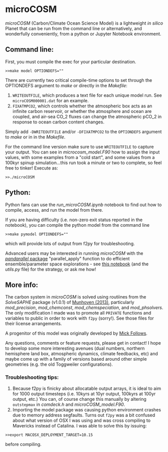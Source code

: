 # microCOSM
_microCOSM_ (Carbon/Climate Ocean Science Model) is a lightweight _in silico_ Planet that can be run from the command line or alternatively, and wonderfully conveniently, from a python or Jupyter Notebook environment. 

## Command line:
First, you must compile the exec for your particular destination.
```
>>make model OPTIONDEFS=""
```

There are currently two critical compile-time options to set through the OPTIONDEFS argument to _make_ or directly in the _Makefile_:
1. `WRITEOUTFILE`, which produces a text file for each unique model run. See `microCOSM000001.dat` for an example.
2. `FIXATMPCO2`, which controls whether the atmospheric box acts as an infinite carbon reservoir, or whether the atmosphere and ocean are coupled, and air-sea CO_2 fluxes can change the atmospheric pCO_2 in response to ocean carbon content changes.

Simply add `-DWRITEOUTFILE` and/or `-DFIXATMPCO2` to the `OPTIONDEFS` argument to _make_ or in in the _Makefile_.

For the command line version make sure to use `WRITEOUTFILE` to capture your output. You can see in _microcosm_model.F90_ how to assign the input values, with some examples from a "cold start", and some values from a 100kyr spinup simulation...this run took a minute or two to complete, so feel free to tinker! Execute as:
```
>>./microCOSM
```
## Python:

Python fans can use the _run_microCOSM.ipynb_ notebook to find out how to compile, access, and run the model from there. 

If you are having difficulty (i.e. non-zero exit status reported in the notebook), you can compile the python model from the command line
```
>>make pymodel OPTIONDEFS=""
```
which will provide lots of output from f2py for troubleshooting.

Advanced users may be interested in running _microCOSM_ with the [_pandarallel_ package](https://github.com/nalepae/pandarallel) "parallel_apply" function to do efficient ensemble/parameter space explorations - see [this notebook](https://github.com/seamanticscience/Lauderdale_etal_2020_PNAS/blob/master/boxmodel.ipynb) (and the _utils.py_ file) for the strategy, or ask me how!

## More info:

The carbon system in _microCOSM_ is solved using routiines from the _SolveSAPHE_ package (v1.0.1) of [Munhoven (2013)](https://doi.org/10.5194/gmd-6-1367-2013), particularly _mod_precision_, _mod_chemconst_, _mod_chemspeciation_, and _mod_phsolvers_. The only modification I made was to promote all `PRIVATE` functions and variables to public in order to work with `f2py` (sorry!). See those files for their license arrangements.

A progenitor of this model was originally developed by [Mick Follows](http://mick.mit.edu/about/). 

Any questions, comments or feature requests, please get in contact! I hope to develop some more interesting avenues (dual numbers, northern hemisphere land box, atmospheric dynamics, climate feedbacks, etc) and maybe come up with a family of versions based around other simple geometries (e.g. the old Toggweiler configurations).

### Troubleshooting tips:
1. Because f2py is finicky about allocatable output arrays, it is ideal to aim for 1000 output timesteps (i.e. 10kyrs at 10yr output, 100kyrs at 100yr output, etc.) You can, of course change this manually by altering `outstepmax` in _comdeck.h_ and _microCOSM_model.F90_.
2. Importing the model package was causing python environment crashes due to memory address segfaults. Turns out `f2py` was a bit confused about what version of OSX I was using and was cross compiling to Mavericks instead of Catalina. I was able to solve this by issuing:
```
>>export MACOSX_DEPLOYMENT_TARGET=10.15 
```
before compiling.
